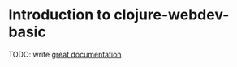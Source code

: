 # Introduction to clojure-webdev-basic

TODO: write [great documentation](http://jacobian.org/writing/what-to-write/)
